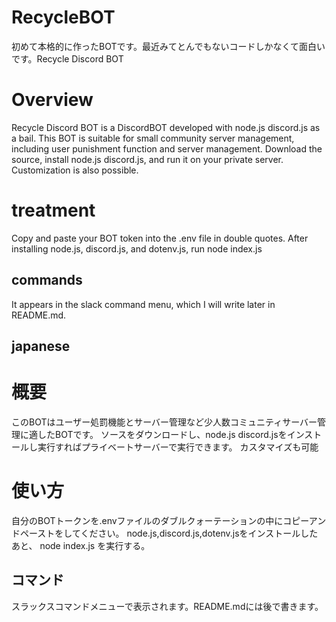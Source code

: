 # RecycleBOT
初めて本格的に作ったBOTです。最近みてとんでもないコードしかなくて面白いです。Recycle Discord BOT
# Overview
Recycle Discord BOT is a DiscordBOT developed with node.js discord.js as a bail.
This BOT is suitable for small community server management, including user punishment function and server management.
Download the source, install node.js discord.js, and run it on your private server.
Customization is also possible.
# treatment
Copy and paste your BOT token into the .env file in double quotes.
After installing node.js, discord.js, and dotenv.js, run
node index.js
## commands
It appears in the slack command menu, which I will write later in README.md.
## japanese

# 概要
このBOTはユーザー処罰機能とサーバー管理など少人数コミュニティサーバー管理に適したBOTです。
ソースをダウンロードし、node.js discord.jsをインストールし実行すればプライベートサーバーで実行できます。
カスタマイズも可能
# 使い方
自分のBOTトークンを.envファイルのダブルクォーテーションの中にコピーアンドペーストをしてください。
node.js,discord.js,dotenv.jsをインストールしたあと、
node index.js
を実行する。
## コマンド
スラックスコマンドメニューで表示されます。README.mdには後で書きます。
